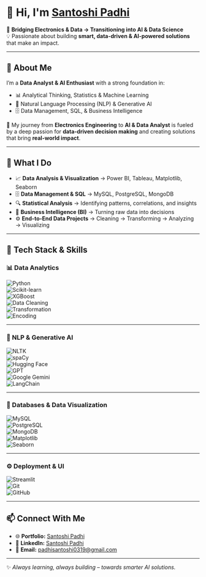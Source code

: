 # 👋 Hi, I'm [Santoshi Padhi](https://github.com/padhisantoshi19)

🚀 **Bridging Electronics & Data → Transitioning into AI & Data Science**  
💡 Passionate about building **smart, data-driven & AI-powered solutions** that make an impact.  

---

## 🌟 About Me  

I’m a **Data Analyst & AI Enthusiast** with a strong foundation in:  
- 📊 Analytical Thinking, Statistics & Machine Learning  
- 🧠 Natural Language Processing (NLP) & Generative AI  
- 🗄 Data Management, SQL, & Business Intelligence  

🔹 My journey from **Electronics Engineering** to **AI & Data Analyst** is fueled by a deep passion for **data-driven decision making** and creating solutions that bring **real-world impact**.  

---

## 📌 What I Do  

- 📈 **Data Analysis & Visualization** → Power BI, Tableau, Matplotlib, Seaborn  
- 🗄 **Data Management & SQL** → MySQL, PostgreSQL, MongoDB  
- 🔍 **Statistical Analysis** → Identifying patterns, correlations, and insights  
- 🤝 **Business Intelligence (BI)** → Turning raw data into decisions  
- ⚙️ **End-to-End Data Projects** → Cleaning → Transforming → Analyzing → Visualizing  

---

## 🔧 Tech Stack & Skills  

### 📊 Data Analytics 
![Python](https://img.shields.io/badge/-Python-3776AB?logo=python&logoColor=white)  
![Scikit-learn](https://img.shields.io/badge/-Scikit--learn-F7931E?logo=scikit-learn&logoColor=white)  
![XGBoost](https://img.shields.io/badge/-XGBoost-FF6600?logo=xgboost&logoColor=white)  
![Data Cleaning](https://img.shields.io/badge/-Data%20Cleaning-1E90FF?logo=databricks&logoColor=white)  
![Transformation](https://img.shields.io/badge/-Transformation-FF8C00?logo=apacheairflow&logoColor=white)  
![Encoding](https://img.shields.io/badge/-Encoding-32CD32?logo=python&logoColor=white)  

---

### 🔎 NLP & Generative AI  
![NLTK](https://img.shields.io/badge/-NLTK-32A852?logo=python&logoColor=white)  
![spaCy](https://img.shields.io/badge/-spaCy-09A3D5?logo=spacy&logoColor=white)  
![Hugging Face](https://img.shields.io/badge/-HuggingFace-FFCC00?logo=huggingface&logoColor=black)  
![GPT](https://img.shields.io/badge/-GPT-412991?logo=openai&logoColor=white)  
![Google Gemini](https://img.shields.io/badge/-Google%20Gemini-4285F4?logo=google&logoColor=white)  
![LangChain](https://img.shields.io/badge/-LangChain-0E9F6E?logo=chainlink&logoColor=white)  

---

### 🔗 Databases & Data Visualization  
![MySQL](https://img.shields.io/badge/-MySQL-4479A1?logo=mysql&logoColor=white)  
![PostgreSQL](https://img.shields.io/badge/-PostgreSQL-336791?logo=postgresql&logoColor=white)  
![MongoDB](https://img.shields.io/badge/-MongoDB-47A248?logo=mongodb&logoColor=white)  
![Matplotlib](https://img.shields.io/badge/-Matplotlib-11557C?logo=python&logoColor=white)  
![Seaborn](https://img.shields.io/badge/-Seaborn-00A3E0?logo=python&logoColor=white)  

---

### ⚙️ Deployment  & UI 
![Streamlit](https://img.shields.io/badge/-Streamlit-FF4B4B?logo=streamlit&logoColor=white)  
![Git](https://img.shields.io/badge/-Git-F05032?logo=git&logoColor=white)  
![GitHub](https://img.shields.io/badge/-GitHub-181717?logo=github&logoColor=white)  

---

## 📫 Connect With Me  

- 🌐 **Portfolio:** [Santoshi Padhi](https://github.com/padhisantoshi19)  
- 💼 **LinkedIn:** [Santoshi Padhi](https://www.linkedin.com/in/santoshi-padhi)  
- 📧 **Email:** [padhisantoshi0319@gmail.com](mailto:padhisantoshi0319@gmail.com)  

---

✨ *Always learning, always building – towards smarter AI solutions.*
